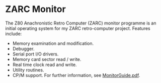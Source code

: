 # ZARC Monitor
The Z80 Anachronistic Retro Computer (ZARC) monitor programme is an initial operating system for my ZARC retro-computer project. Features include:
* Memory examination and modification.
* Debugger.
* Serial port I/O drivers.
* Memory card sector read / write.
* Real time clock read and write.
* Utility routines.
* CP/M support.
For further information, see [MonitorGuide.pdf](monitor/MonitorGuide.pdf).

